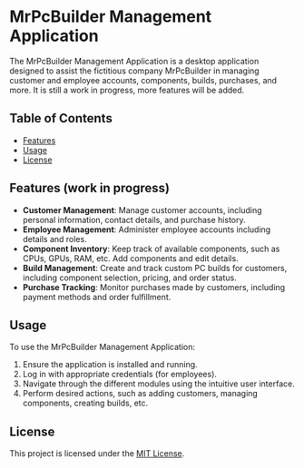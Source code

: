 # MrPcBuilder Management Application

The MrPcBuilder Management Application is a desktop application designed to assist the fictitious company MrPcBuilder in managing customer and employee accounts, components, builds, purchases, and more.
It is still a work in progress, more features will be added.

## Table of Contents

- [Features](#features)
- [Usage](#usage)
- [License](#license)

## Features (work in progress)

- **Customer Management**: Manage customer accounts, including personal information, contact details, and purchase history.
- **Employee Management**: Administer employee accounts including details and roles.
- **Component Inventory**: Keep track of available components, such as CPUs, GPUs, RAM, etc. Add components and edit details.
- **Build Management**: Create and track custom PC builds for customers, including component selection, pricing, and order status.
- **Purchase Tracking**: Monitor purchases made by customers, including payment methods and order fulfillment.

## Usage

To use the MrPcBuilder Management Application:

1. Ensure the application is installed and running.
2. Log in with appropriate credentials (for employees).
3. Navigate through the different modules using the intuitive user interface.
4. Perform desired actions, such as adding customers, managing components, creating builds, etc.

## License

This project is licensed under the [MIT License](LICENSE).
